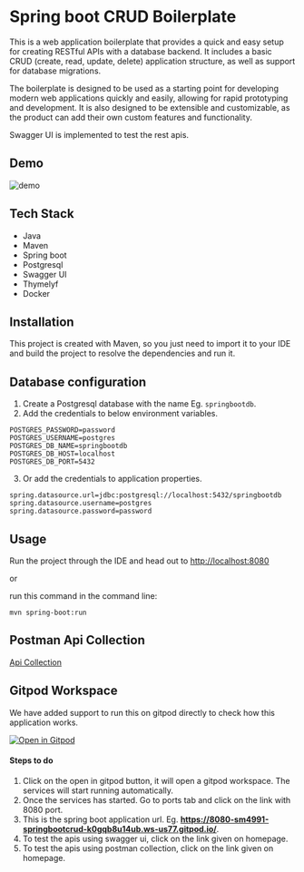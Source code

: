 # Spring boot CRUD Boilerplate
This is a web application boilerplate that provides a quick and easy setup for creating RESTful APIs with a database backend. It includes a basic CRUD (create, read, update, delete) application structure, as well as support for database migrations. 

The boilerplate is designed to be used as a starting point for developing modern web applications quickly and easily, allowing for rapid prototyping and development. It is also designed to be extensible and customizable, as the product can add their own custom features and functionality.

Swagger UI is implemented to test the rest apis.

## Demo
![demo](src/main/resources/static/images/Spring-boot-crud-demo.gif)

## Tech Stack
* Java
* Maven
* Spring boot
* Postgresql
* Swagger UI
* Thymelyf
* Docker

## Installation
This project is created with Maven, so you just need to import it to your IDE and build the project to resolve the dependencies and run it.

## Database configuration
1. Create a Postgresql database with the name Eg. `springbootdb`.
2. Add the credentials to below environment variables.
```
POSTGRES_PASSWORD=password
POSTGRES_USERNAME=postgres
POSTGRES_DB_NAME=springbootdb
POSTGRES_DB_HOST=localhost
POSTGRES_DB_PORT=5432
```
3. Or add the credentials to application properties.
```
spring.datasource.url=jdbc:postgresql://localhost:5432/springbootdb
spring.datasource.username=postgres
spring.datasource.password=password
```

## Usage
Run the project through the IDE and head out to [http://localhost:8080](http://localhost:8080)

or

run this command in the command line:
```
mvn spring-boot:run
```

## Postman Api Collection 
[Api Collection](https://documenter.getpostman.com/view/24715336/2s8YzP1jA7)

## Gitpod Workspace
We have added support to run this on gitpod directly to check how this application works.

[![Open in Gitpod](https://gitpod.io/button/open-in-gitpod.svg)](https://gitpod.io/#https://github.com/SM4991/springboot-crud/blob/master/install.gitpod.sh)

#### Steps to do
1. Click on the open in gitpod button, it will open a gitpod workspace. The services will start running automatically.
2. Once the services has started. Go to ports tab and click on the link with 8080 port.
3. This is the spring boot application url. Eg. **https://8080-sm4991-springbootcrud-k0gqb8u14ub.ws-us77.gitpod.io/**.
4. To test the apis using swagger ui, click on the link given on homepage.
5. To test the apis using postman collection, click on the link given on homepage.
